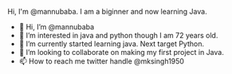 Hi, I'm @mannubaba. I am a biginner and now learning Java.
- 👋 Hi, I’m @mannubaba
- 👀 I’m interested in java and python though I am  72 years old.
- 🌱 I’m currently started learning java. Next target Python.
- 💞️ I’m looking to collaborate on making my first project in Java.
- 📫 How to reach me twitter handle @mksingh1950

<!---
mannubaba/mannubaba is a ✨ special ✨ repository because its `README.md` (this file) appears on your GitHub profile.
You can click the Preview link to take a look at your changes.
--->
